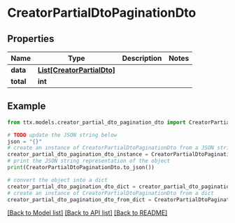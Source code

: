 # CreatorPartialDtoPaginationDto


## Properties

Name | Type | Description | Notes
------------ | ------------- | ------------- | -------------
**data** | [**List[CreatorPartialDto]**](CreatorPartialDto.md) |  | 
**total** | **int** |  | 

## Example

```python
from ttx.models.creator_partial_dto_pagination_dto import CreatorPartialDtoPaginationDto

# TODO update the JSON string below
json = "{}"
# create an instance of CreatorPartialDtoPaginationDto from a JSON string
creator_partial_dto_pagination_dto_instance = CreatorPartialDtoPaginationDto.from_json(json)
# print the JSON string representation of the object
print(CreatorPartialDtoPaginationDto.to_json())

# convert the object into a dict
creator_partial_dto_pagination_dto_dict = creator_partial_dto_pagination_dto_instance.to_dict()
# create an instance of CreatorPartialDtoPaginationDto from a dict
creator_partial_dto_pagination_dto_from_dict = CreatorPartialDtoPaginationDto.from_dict(creator_partial_dto_pagination_dto_dict)
```
[[Back to Model list]](../README.md#documentation-for-models) [[Back to API list]](../README.md#documentation-for-api-endpoints) [[Back to README]](../README.md)


